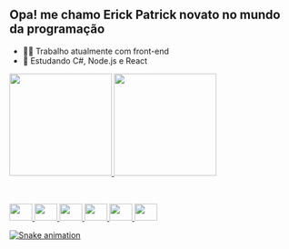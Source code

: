 ## Opa! me chamo Erick Patrick novato no mundo da programação

- 🧑‍💼 Trabalho atualmente com front-end
- 📜 Estudando C#, Node.js e React

<div aling = "center">
<a href = " https://github.com/KIRAP34 ">
<img height="180em" src="https://github-readme-stats.vercel.app/api?username=KIRAP34&show_icons=true&theme=radical">
<img height="180em" src="https://github-readme-stats.vercel.app/api/top-langs/?username=KIRAP34&theme=radical">
</div>

##

<div style="display: inline_block"><br>
<img height="30" width="40" src="https://cdn.jsdelivr.net/gh/devicons/devicon/icons/csharp/csharp-original.svg" />
<img height="30" width="40" src="https://cdn.jsdelivr.net/gh/devicons/devicon/icons/html5/html5-original.svg" />
<img height="30" width="40" src="https://cdn.jsdelivr.net/gh/devicons/devicon/icons/css3/css3-original.svg" />
<img height="30" width="40" src="https://cdn.jsdelivr.net/gh/devicons/devicon/icons/javascript/javascript-original.svg" />
<img height="30" width="40" src="https://cdn.jsdelivr.net/gh/devicons/devicon/icons/nodejs/nodejs-original.svg" />
<img height="30" width="40" src="https://cdn.jsdelivr.net/gh/devicons/devicon/icons/react/react-original.svg" />

![Snake animation](https://github.com/KIRAP34/KIRAP34/blob/output/github-contribution-grid-snake.svg)

</div>



